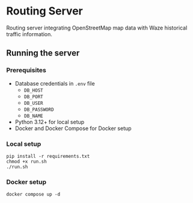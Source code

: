# Routing Server

Routing server integrating OpenStreetMap map data with Waze historical traffic information.

## Running the server

### Prerequisites

- Database credentials in `.env` file
  - `DB_HOST`
  - `DB_PORT`
  - `DB_USER`
  - `DB_PASSWORD`
  - `DB_NAME`
- Python 3.12+ for local setup
- Docker and Docker Compose for Docker setup

### Local setup
```
pip install -r requirements.txt
chmod +x run.sh
./run.sh
```
   
### Docker setup
```
docker compose up -d
```
